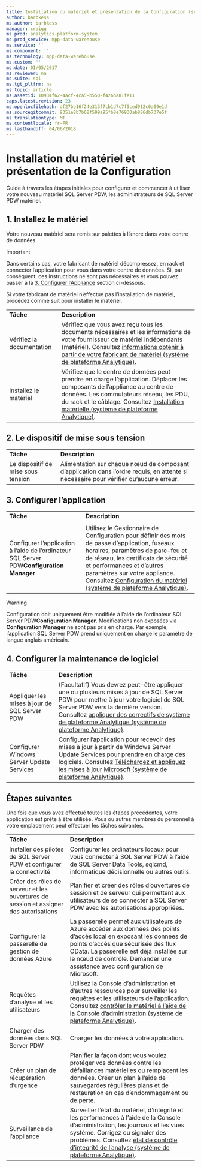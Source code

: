 ```yaml
---
title: Installation du matériel et présentation de la Configuration (système de plateforme Analytique)
author: barbkess
ms.author: barbkess
manager: craigg
ms.prod: analytics-platform-system
ms.prod_service: mpp-data-warehouse
ms.service: ''
ms.component: ''
ms.technology: mpp-data-warehouse
ms.custom: ''
ms.date: 01/05/2017
ms.reviewer: na
ms.suite: sql
ms.tgt_pltfrm: na
ms.topic: article
ms.assetid: 10934f62-4acf-4ca5-b550-f426ba81fe11
caps.latest.revision: 23
ms.openlocfilehash: df27bb16f24e313f7cb1d7c7f5ced912c0a09e1d
ms.sourcegitcommit: 9351e8b7b68f599a95fb8e76930ab886db737e5f
ms.translationtype: MT
ms.contentlocale: fr-FR
ms.lasthandoff: 04/06/2018
---
```

# <a name="appliance-installation-and-configuration-overview"></a>Installation du matériel et présentation de la Configuration
Guide à travers les étapes initiales pour configurer et commencer à utiliser votre nouveau matériel SQL Server PDW, les administrateurs de SQL Server PDW matériel.  
  
<!-- MISSING LINKS ## <a name="BeforeYouBegin"></a>Before You Begin  
Before you begin to install, configure, and use your new appliance, we recommend reviewing information about the appliance components. Review the following to familiarize yourself with the appliance:  
  
-   Review [Understanding the Appliance Nodes and Hardware (SQL Server PDW)](assetId:///f60f419f-d1e1-403d-8cf9-07e7ef6d6627) to be sure you understand the components included in your new appliance.  
  
-   Review [Connecting to SQL Server PDW (SQL Server PDW)](assetId:///721851d5-e521-4d5b-ba6d-8e2e9d3c7808) to understand how and when appliance administrators will connect to each appliance node.  
-->

## <a name="InstallHardware"></a>1. Installez le matériel  
Votre nouveau matériel sera remis sur palettes à l’ancre dans votre centre de données.  
  
> [!IMPORTANT]  
> Dans certains cas, votre fabricant de matériel décompressez, en rack et connecter l’application pour vous dans votre centre de données. Si, par conséquent, ces instructions ne sont pas nécessaires et vous pouvez passer à la [3. Configurer l’Appliance](#ConfigureAppliance) section ci-dessous.  
  
Si votre fabricant de matériel n’effectue pas l’installation de matériel, procédez comme suit pour installer le matériel.  
  
|||  
|-|-|  
|**Tâche**|**Description**|  
|Vérifiez la documentation|Vérifiez que vous avez reçu tous les documents nécessaires et les informations de votre fournisseur de matériel indépendants (matériel). Consultez [informations obtenir à partir de votre fabricant de matériel &#40;système de plateforme Analytique&#41;](information-to-obtain-from-your-ihv.md).|  
|Installez le matériel|Vérifiez que le centre de données peut prendre en charge l’application. Déplacer les composants de l’appliance au centre de données. Les commutateurs réseau, les PDU, du rack et le câblage. Consultez [Installation matérielle &#40;système de plateforme Analytique&#41;](hardware-installation.md).|  
  
## <a name="PowerOnAppliance"></a>2. Le dispositif de mise sous tension  
  
|||  
|-|-|  
|**Tâche**|**Description**|  
|Le dispositif de mise sous tension|Alimentation sur chaque nœud de composant d’application dans l’ordre requis, en attente si nécessaire pour vérifier qu’aucune erreur.|  
  
## <a name="ConfigureAppliance"></a>3. Configurer l’application  
  
|||  
|-|-|  
|**Tâche**|**Description**|  
|||  
|Configurer l’application à l’aide de l’ordinateur SQL Server PDW**Configuration Manager**|Utilisez le Gestionnaire de Configuration pour définir des mots de passe d’application, fuseaux horaires, paramètres de pare-feu et de réseau, les certificats de sécurité et performances et d’autres paramètres sur votre appliance. Consultez [Configuration du matériel &#40;système de plateforme Analytique&#41;](appliance-configuration.md).|  
  
> [!WARNING]  
> Configuration doit uniquement être modifiée à l’aide de l’ordinateur SQL Server PDW**Configuration Manager**. Modifications non exposées via **Configuration Manager** ne sont pas pris en charge. Par exemple, l’application SQL Server PDW prend uniquement en charge le paramètre de langue anglais américain.  
  
## <a name="SoftwareServicing"></a>4. Configurer la maintenance de logiciel  
  
|||  
|-|-|  
|**Tâche**|**Description**|  
|Appliquer les mises à jour de SQL Server PDW|(Facultatif) Vous devrez peut-être appliquer une ou plusieurs mises à jour de SQL Server PDW pour mettre à jour votre logiciel de SQL Server PDW vers la dernière version. Consultez [appliquer des correctifs de système de plateforme Analytique &#40;système de plateforme Analytique&#41;](apply-analytics-platform-system-hotfixes.md).|  
|Configurer Windows Server Update Services|Configurer l’application pour recevoir des mises à jour à partir de Windows Server Update Services pour prendre en charge des logiciels. Consultez [Téléchargez et appliquez les mises à jour Microsoft &#40;système de plateforme Analytique&#41;](download-and-apply-microsoft-updates.md).|  
  
## <a name="NextSteps"></a>Étapes suivantes  
Une fois que vous avez effectué toutes les étapes précédentes, votre application est prête à être utilisée. Vous ou autres membres du personnel à votre emplacement peut effectuer les tâches suivantes.  
  
|||  
|-|-|  
|**Tâche**|**Description**|  
|Installer des pilotes de SQL Server PDW et configurer la connectivité|Configurer les ordinateurs locaux pour vous connecter à SQL Server PDW à l’aide de SQL Server Data Tools, sqlcmd, informatique décisionnelle ou autres outils. <!-- MISSING LINKS See [Client Tools (SQL Server PDW)](assetId:///721851d5-e521-4d5b-ba6d-8e2e9d3c7808).-->|  
|Créer des rôles de serveur et les ouvertures de session et assigner des autorisations|Planifier et créer des rôles d’ouvertures de session et de serveur qui permettent aux utilisateurs de se connecter à SQL Server PDW avec les autorisations appropriées. <!-- MISSING LINKS See [PDW Permissions &#40;SQL Server PDW&#41;](../sqlpdw/pdw-permissions-sql-server-pdw.md).-->|  
|Configurer la passerelle de gestion de données Azure|La passerelle permet aux utilisateurs de Azure accéder aux données des points d’accès local en exposant les données de points d’accès que sécurisée des flux OData. La passerelle est déjà installée sur le nœud de contrôle. Demander une assistance avec configuration de Microsoft.|  
|Requêtes d’analyse et les utilisateurs|Utilisez la Console d’administration et d’autres ressources pour surveiller les requêtes et les utilisateurs de l’application. Consultez [contrôler le matériel à l’aide de la Console d’administration &#40;système de plateforme Analytique&#41;](monitor-the-appliance-by-using-the-admin-console.md)<!-- MISSING LINKS and [User Sessions &#40;SQL Server PDW&#41;](../sqlpdw/user-sessions-sql-server-pdw.md)-->.|  
|Charger des données dans SQL Server PDW|Charger les données à votre application. <!-- MISSING LINKS See [Load &#40;SQL Server PDW&#41;](../sqlpdw/load-sql-server-pdw.md).-->|  
|Créer un plan de récupération d’urgence|Planifier la façon dont vous voulez protéger vos données contre les défaillances matérielles ou remplacent les données. Créer un plan à l’aide de sauvegardes régulières plans et de restauration en cas d’endommagement ou de perte. <!-- MISSING LINKS See [Create a Disaster Recovery Plan &#40;SQL Server PDW&#41;](../sqlpdw/create-a-disaster-recovery-plan-sql-server-pdw.md).-->|  
|Surveillance de l’appliance|Surveiller l’état du matériel, d’intégrité et les performances à l’aide de la Console d’administration, les journaux et les vues système. Corrigez ou signaler des problèmes. Consultez [état de contrôle d’intégrité de l’analyse &#40;système de plateforme Analytique&#41;](../relational-databases/system-dynamic-management-views/sys-dm-pdw-component-health-status-transact-sql.md).|  
